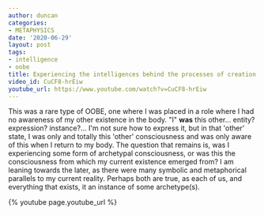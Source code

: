 ```yaml
---
author: duncan
categories:
- METAPHYSICS
date: '2020-06-29'
layout: post
tags:
- intelligence
- oobe
title: Experiencing the intelligences behind the processes of creation
video_id: CuCF8-hrEiw
youtube_url: https://www.youtube.com/watch?v=CuCF8-hrEiw
---
```


This was a rare type of OOBE, one where I was placed in a role where I had no awareness of my other existence in the body.  "I" **was** this other... entity? expression? instance?... I'm not sure how to express it, but in that 'other' state, I was only and totally this 'other' consciousness and was only aware of this when I return to my body.  The question that remains is, was I experiencing some form of archetypal consciousness, or was this the consciousness from which my current existence emerged from?  I am leaning towards the later, as there were many symbolic and metaphorical parallels to my current reality.  Perhaps both are true, as each of us, and everything that exists, it an instance of some archetype(s).

<!--more-->

{% youtube page.youtube_url %}